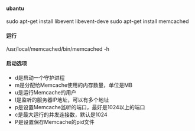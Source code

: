 #### ubantu
sudo apt-get install libevent libevent-deve
sudo apt-get install memcached

#### 运行
/usr/local/memcached/bin/memcached -h

#### 启动选项
- d是启动一个守护进程
- m是分配给Memcache使用的内存数量，单位是MB
- u是运行Memcache的用户
- l是监听的服务器IP地址，可以有多个地址
- p是设置Memcache监听的端口，最好是1024以上的端口
- c是最大运行的并发连接数，默认是1024
- P是设置保存Memcache的pid文件

